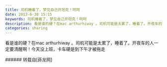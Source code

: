 ```yaml
---
title: 司机睡着了，梦见自己开坦克！呵呵
date: 2013-6-30 15:15
keywords: 司机睡着了，梦见自己开坦克！呵呵
description: 看是谁的硬？在mac arthurhiway 。司机可能是太累了，睡着了。开夜车的人一定要清醒啊！今天没上班，卡车硬是到下午才被拖走
categories: sharing
---
```

<td class="t_f" id="postmessage_12657">

看是谁的硬？在mac arthurhiway 。司机可能是太累了，睡着了。开夜车的人一定要清醒啊！今天没上班，卡车硬是到下午才被拖走<br/>
</td>
###### 转载自[菲龙网]